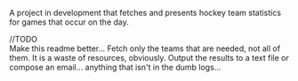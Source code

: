 A project in development that fetches and presents hockey team statistics for games that occur on the day.

//TODO</br>
Make this readme better...
Fetch only the teams that are needed, not all of them. It is a waste of resources, obviously.
Output the results to a text file or compose an email... anything that isn't in the dumb logs... 
